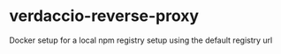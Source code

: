 # verdaccio-reverse-proxy
Docker setup for a local npm registry setup using the default registry url
